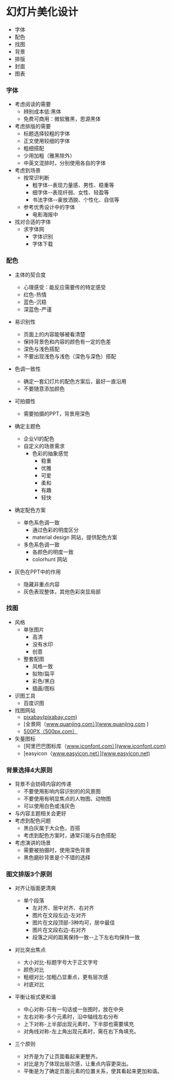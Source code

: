 # 幻灯片美化设计

* 字体
* 配色
* 找图
* 背景
* 排版
* 封面
* 图表

### 字体

* 考虑阅读的需要
    * 辨别成本低:黑体
    * 免费可商用：微软雅黑，思源黑体
* 考虑排版的需要
    * 标题选择较粗的字体
    * 正文使用较细的字体
    * 粗细搭配
    * 少用加粗（雅黑除外）
    * 中英文混排时，分别使用各自的字体
* 考虑到场景
    * 按常识判断
        * 粗字体--表现力量感、男性、稳重等
        * 细字体--表现纤弱、女性、轻盈等
        * 书法字体--豪放洒脱、个性化、自信等
    * 参考优秀设计中的字体
        * 电影海报中
* 找对合适的字体
    * 求字体网
        * 字体识别
        * 字体下载

### 配色

* 主体的契合度
    * 心理感受：能反应需要传的特定感受
    * 红色-热情
    * 蓝色-沉稳
    * 深蓝色-严谨
* 易识别性
    * 页面上的内容能够被看清楚
    * 保持背景色和内容的颜色有一定的色差
    * 深色与浅色搭配
    * 不要出现浅色与浅色（深色与深色）搭配
* 色调一致性
    * 确定一套幻灯片的配色方案后，最好一直沿用
    * 不要随意添加颜色
* 可拍摄性
    * 需要拍摄的PPT，背景用深色

* 确定主题色
    * 企业VI的配色
    * 自定义的场景需求
        * 色彩的抽象感觉
            * 稳重
            * 优雅
            * 可爱
            * 柔和
            * 有趣
            * 轻快
 

 * 确定配色方案
    * 单色系色调一致
        * 通过色彩的明度区分
        * material design 网站，提供配色方案
    * 多色系色调一致
        * 各颜色的明度一致
        * colorhunt 网站
* 灰色在PPT中的作用
    * 隐藏非重点内容
    * 灰色表现整体，其他色彩突显局部





### 找图

* 风格
    * 单张图片
        * 高清
        * 没有水印
        * 创意
    * 整套配图
        * 风格一致
        * 拟物/扁平
        * 彩色/黑白
        * 插画/图标
* 识图工具
    * 百度识图
* 找图网站
    * [pixabay(pixabay.com)](pixabay.com)
    * [全景网（www.quanjing.com）](www.quanjing.com )
    * [500PX（500px.com）](500px.com )
* 矢量图标
    * [阿里巴巴图标库（www.iconfont.com）](www.iconfont.com)
    * [easyicon（www.easyicon.net）](www.easyicon.net)


### 背景选择4大原则
* 背景不会妨碍内容的传递
    * 不要使用影响内容识别的的风景图
    * 不要使用有明显焦点的人物图、动物图
    * 可以使用白色或浅灰色
* 与内容主题相关会更好
* 考虑到配色问题
    * 黑白灰属于大众色，百搭
    * 考虑到配色方案时，通常只能与白色搭配
* 考虑演讲的场景
    * 需要被拍摄时，使用深色背景
    * 黑色磨砂背景是个不错的选择


### 图文排版3个原则

* 对齐让版面更清爽
    * 单个段落
        * 左对齐、居中对齐、右对齐
        * 图片在文段左边-左对齐
        * 图片在文段顶部-3种均可，居中最佳
        * 图片在文段右边-右对齐
        * 段落之间的距离保持一致--上下左右均保持一致
* 对比突出焦点
    * 大小对比-标题字号大于正文字号
    * 颜色对比
    * 粗细对比-加粗凸显重点，更有层次感
    * 衬底对比

* 平衡让板式更和谐
    * 中心对称-只有一句话或一张图时，放在中央
    * 左右对称-多个元素时，沿中轴线左右分布
    * 上下对称-上半部出现元素时，下半部也需要填充
    * 对角线对称-左上角出现元素时，需在右下角填充。

* 三个原则
    * 对齐是为了让页面看起来更整齐。
    * 对比是为了体现出层次感，让重点内容更突出。
    * 平衡是为了确定页面元素的位置关系，使其看起来更加和谐。